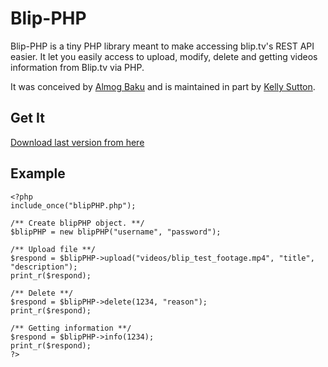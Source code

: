 Blip-PHP
================
Blip-PHP is a tiny PHP library meant to make accessing blip.tv's REST API easier.
It let you easily access to upload, modify, delete and getting videos information from Blip.tv via PHP.

It was conceived by [Almog Baku](http://www.almogbaku.com "Almog Baku") and is maintained in part by [Kelly Sutton](http://michaelkellysutton.com "Kelly Sutton").

Get It
------

[Download last version from here](https://github.com/downloads/AlmogBaku/blip-php/blip-php.v0.4b.zip "Download")

Example
-------
    <?php
    include_once("blipPHP.php");
    
    /** Create blipPHP object. **/
    $blipPHP = new blipPHP("username", "password");
    
    /** Upload file **/
    $respond = $blipPHP->upload("videos/blip_test_footage.mp4", "title", "description");
    print_r($respond);
    
    /** Delete **/
    $respond = $blipPHP->delete(1234, "reason");
    print_r($respond);
    
    /** Getting information **/
    $respond = $blipPHP->info(1234);
    print_r($respond);
    ?>